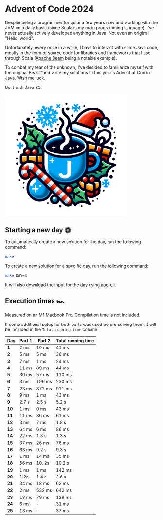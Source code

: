 # Advent of Code 2024

Despite being a programmer for quite a few years now and working with the JVM on a daily basis (since Scala is my main
programming language), I've never actually actively developed anything in Java. Not even an original "Hello, world".

Unfortunately, every once in a while, I have to interact with some Java code, mostly in the form of source code for
libraries and frameworks that I use through Scala ([Apache Beam](https://beam.apache.org/) being a notable example).

To combat my fear of the unknown, I've decided to familiarize myself with the original Beast™️and write my solutions to
this year's Advent of Cod in Java. Wish me luck.

Built with Java 23.

<img src="img.png" width="400"/>

## Starting a new day 🌞

To automatically create a new solution for the day, run the following command:

```bash
make
```

To create a new solution for a specific day, run the following command:

```bash
make DAY=3
```

It will also download the input for the day using [aoc-cli](https://github.com/scarvalhojr/aoc-cli).

## Execution times 🏎️

Measured on an M1 Macbook Pro. Compilation time is not included.

If some additional setup for both parts was used before solving them, it will be included in the `Total running time`
column.

| Day    | Part 1 | Part 2 | Total running time |
|--------|--------|--------|--------------------|
| **1**  | 2 ms   | 10 ms  | 41 ms              |
| **2**  | 5 ms   | 5 ms   | 36 ms              |
| **3**  | 7 ms   | 1 ms   | 24 ms              |
| **4**  | 11 ms  | 89 ms  | 44 ms              |
| **5**  | 30 ms  | 57 ms  | 110 ms             |
| **6**  | 3 ms   | 196 ms | 230 ms             |
| **7**  | 23 ms  | 872 ms | 911 ms             |
| **8**  | 9 ms   | 1 ms   | 43 ms              |
| **9**  | 2.7 s  | 2.5 s  | 5.2 s              |
| **10** | 1 ms   | 0 ms   | 43 ms              |
| **11** | 11 ms  | 36 ms  | 61 ms              |
| **12** | 3 ms   | 7 ms   | 1.8 s              |
| **13** | 64 ms  | 6 ms   | 86 ms              |
| **14** | 22 ms  | 1.3 s  | 1.3 s              |
| **15** | 37 ms  | 26 ms  | 76 ms              |
| **16** | 63 ms  | 9.2 s  | 9.3 s              |
| **17** | 1  ms  | 14  ms | 35 ms              |
| **18** | 56 ms  | 10. 2s | 10.2 s             |
| **19** | 1 ms   | 1 ms   | 142 ms             |
| **20** | 1.2s   | 1.4 s  | 2.6 s              |
| **21** | 34 ms  | 18 ms  | 62 ms              |
| **22** | 2 ms   | 532 ms | 642 ms             |
| **23** | 13 ms  | 79 ms  | 128 ms             |
| **24** | 6 ms   | -      | 31 ms              |
| **25** | 13 ms  | -      | 37 ms              |